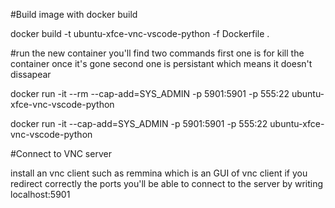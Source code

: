 #Build image with docker build

docker build -t ubuntu-xfce-vnc-vscode-python -f Dockerfile .

#run the new container you'll find two commands first one is for kill the container once it's gone second one is persistant which means it doesn't dissapear

docker run -it --rm --cap-add=SYS_ADMIN -p 5901:5901 -p 555:22 ubuntu-xfce-vnc-vscode-python 

docker run -it --cap-add=SYS_ADMIN -p 5901:5901 -p 555:22 ubuntu-xfce-vnc-vscode-python 

#Connect to VNC server

install an vnc client such as remmina which is an GUI of vnc client if you redirect correctly the ports you'll be able to connect to the server by writing localhost:5901
